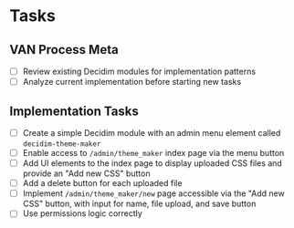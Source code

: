 # Tasks

## VAN Process Meta
- [ ] Review existing Decidim modules for implementation patterns
- [ ] Analyze current implementation before starting new tasks

## Implementation Tasks
- [ ] Create a simple Decidim module with an admin menu element called `decidim-theme-maker`
- [ ] Enable access to `/admin/theme_maker` index page via the menu button
- [ ] Add UI elements to the index page to display uploaded CSS files and provide an "Add new CSS" button
- [ ] Add a delete button for each uploaded file
- [ ] Implement `/admin/theme_maker/new` page accessible via the "Add new CSS" button, with input for name, file upload, and save button
- [ ] Use permissions logic correctly
